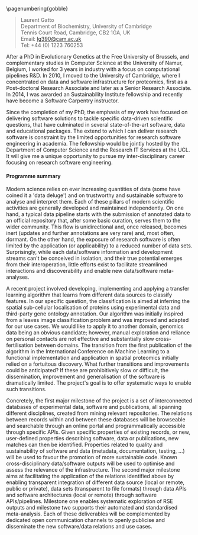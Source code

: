 \pagenumbering{gobble}

> Laurent Gatto  
> Department of Biochemistry, University of Cambridge  
> Tennis Court Road, Cambridge, CB2 1GA, UK  
> Email: [lg390@cam.ac.uk](lg390@cam.ac.uk)  
> Tel: +44 (0) 1223 760253  

After a PhD in Evolutionary Genetics at the Free University of
Brussels, and complementary studies in Computer Science at the
University of Namur, Belgium, I worked for 3 years in industry with a
focus on computational pipelines R&D. In 2010, I moved to the
University of Cambridge, where I concentrated on data and software
infrastructure for proteomics, first as a Post-doctoral Research
Associate and later as a Senior Research Associate. In 2014, I was
awarded an  Sustainability Institute fellowship and recently
have become a Software Carpentry instructor.

Since the completion of my PhD, the emphasis of my work has focused on
delivering software solutions to tackle specific data-driven
scientific questions, that have culminated in several state-of-the-art
software, data and educational packages. The extend to which I can
deliver research software is constraint by the limited opportunities
for research software engineering in academia. The fellowship would be
jointly hosted by the Department of Computer Science and the Research
IT Services at the UCL. It will give me a unique opportunity to pursue
my inter-disciplinary career focusing on research software
engineering.

#### Programme summary

Modern science relies on ever increasing quantities of data (some have
coined it a 'data deluge') and on trustworthy and sustainable software
to analyse and interpret them. Each of these pillars of modern
scientific activities are generally developed and maintained
independently. On one hand, a typical data pipeline starts with the
submission of annotated data to an official repository that, after
some basic curation, serves them to the wider community. This flow is
unidirectional and, once released, becomes inert (updates and further
annotations are very rare) and, most often, dormant. On the other
hand, the exposure of research software is often limited by the
application (or applicability) to a reduced number of data
sets. Surprisingly, while each data/software information and
development streams can't be conceived in isolation, and their true
potential emerges from their interoperation, little efforts exist to
facilitate streamlined interactions and discoverability and enable new
data/software meta-analyses.

A recent project involved developing, implementing and applying a
transfer learning algorithm that learns from different data sources to
classify features. In our specific question, the classification is
aimed at inferring the spatial sub-cellular localisation of proteins
using experimental data and third-party gene ontology annotation. Our
algorithm was initially inspired from a leaves image classification
problem and was improved and adapted for our use cases. We would like
to apply it to another domain, genomics data being an obvious
candidate; however, manual exploration and reliance on personal
contacts are not effective and substantially slow cross-fertilisation
between domains. The transition from the first publication of the
algorithm in the International Conference on Machine Learning to a
functional implementation and application in spatial proteomics
initially relied on a fortuitous discovery. What further transitions
and improvements could be anticipated?  If these are prohibitively
slow or difficult, the dissemination, improvement and generalisation
of the software is dramatically limited. The project's goal is to
offer systematic ways to enable such transitions.

Concretely, the first major milestone of the project is a set of
interconnected databases of experimental data, software and
publications, all spanning different disciplines, created from mining
relevant repositories. The relations between records within and
between these databases will be browseable and searchable through an
online portal and programmatically accessible through specific
APIs. Given specific properties of existing records, or new,
user-defined properties describing software, data or publications, new
matches can then be identified. Properties related to quality and
sustainability of software and data (metadata, documentation, testing,
...) will be used to favour the promotion of more sustainable
code. Known cross-disciplinary data/software outputs will be used to
optimise and assess the relevance of the infrastructure. The second
major milestone aims at facilitating the application of the relations
identified above by enabling transparent integration of different data
source (local or remote, public or private), data sets (transparent to
file formats) through data APIs and software architectures (local or
remote) through software APIs/pipelines. Milestone one enables
systematic exploration of RSE outputs and milestone two supports
their automated and standardised meta-analysis. Each of these
deliverables will be complemented by dedicated open communication
channels to openly publicise and disseminate the new software/data
relations and use cases.
